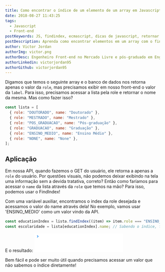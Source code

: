 ```yaml
---
title: Como encontrar o índice de um elemento de um array em Javascript
date: 2018-08-27 11:43:25
tags:
  - Javascript
  - Front-end
postKeywords: JS, findindex, ecmascript, dicas de javascript, retornar indice, encontrar indice vetor, indice vetor
postDescription: Aprenda como encontrar elementos em um array com o findIndex, um método simples e fácil de ser utilizado!
author: Victor Jordan
authorImg: victor.png
authorDesc: Engenheiro Front-end no Mercado Livre e pós-graduado em Engenharia de Software pela PUC-MG e formado em Banco de Dados pela Fatec, apaixonado por usabilidade, performance e UX!
authorLinkedin: victorjordan95
authorGithub: victorjordan95
---
```


Digamos que temos o seguinte array e o banco de dados nos retorna apenas o valor da `role`, mas precisamos exibir em nosso front-end o valor da `label`. Para isso, precisamos acessar a lista pela role e retornar o nome da mesma. Mas como fazer isso?

```javascript
const lista = [
  { role: "DOUTORADO", name: "Doutorado" },
  { role: "MESTRADO", name: "Mestrado" },
  { role: "POS_GRADUACAO", name: "Pós-graduação" },
  { role: "GRADUACAO", name: "Graduação" },
  { role: "ENSINO_MEDIO", name: "Ensino Médio" },
  { role: "NONE", name: "None" },
];
```

<!-- more -->

## Aplicação

Em nossa API, quando fazemos o GET do usuário, ele retorna a apenas a `role` do usuário. Por questões visuais, não podemos deixar exibindo na tela uma informação sem a devida tratativa, correto? Então como faríamos para acessar o `name` da lista através da `role` que temos na mão? Para isso, podemos usar o FindIndex!

Com uma variável auxiliar, encontramos o index da role desejada e acessamos o valor do name através dela! No exemplo, vamos usar 'ENSINO_MEDIO' como um valor vindo da API.

```javascript
const educationIndex = lista.findIndex((item) => item.role === "ENSINO_MEDIO"); // Busca o Index que tenha a role como 'ENSINO_MEDIO'
const escolaridade = lista[educationIndex].name; // Sabendo o índice, fica fácil acessar o name desejado
```

E o resultado:
![Retorno da função: Ensino Médio](/posts/findIndex-exemplo.gif)

Bem fácil e pode ser muito útil quando precisamos acessar um valor que não sabemos o índice diretamente!
